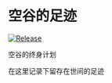 # 空谷的足迹

[![Release](https://github.com/arvinxx/website/actions/workflows/release.yml/badge.svg)](https://github.com/arvinxx/website/actions/workflows/release.yml)

空谷的终身计划

在这里记录下留存在世间的足迹
